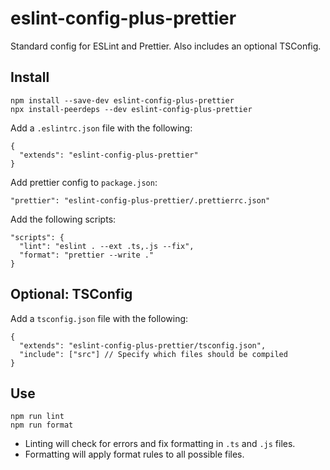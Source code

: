 # eslint-config-plus-prettier

Standard config for ESLint and Prettier. Also includes an optional TSConfig.

## Install

    npm install --save-dev eslint-config-plus-prettier
    npx install-peerdeps --dev eslint-config-plus-prettier

Add a `.eslintrc.json` file with the following:

    {
      "extends": "eslint-config-plus-prettier"
    }

Add prettier config to `package.json`:

    "prettier": "eslint-config-plus-prettier/.prettierrc.json"

Add the following scripts:

    "scripts": {
      "lint": "eslint . --ext .ts,.js --fix",
      "format": "prettier --write ."
    }

## Optional: TSConfig

Add a `tsconfig.json` file with the following:

    {
      "extends": "eslint-config-plus-prettier/tsconfig.json",
      "include": ["src"] // Specify which files should be compiled
    }

## Use

    npm run lint
    npm run format

- Linting will check for errors and fix formatting in `.ts` and `.js` files.
- Formatting will apply format rules to all possible files.
